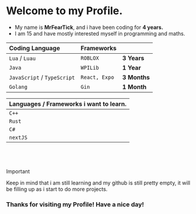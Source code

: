 # Welcome to my Profile.


* My name is **MrFearTick**, and i have been coding for **4 years.**
* I am 15 and have mostly interested myself in programming and maths. 

| Coding Language | Frameworks | |
| :--- | :--- | :--- |
| `Lua` / `Luau` | `ROBLOX` | **3 Years** |
| `Java` | `WPILib` | **1 Year** |
| `JavaScript` / `TypeScript` | `React, Expo` | **3 Months** |
| `Golang` | `Gin` | **1 Month** |

| Languages / Frameworks i want to learn. |
| :--- |
| `C++` |
| `Rust` |
| `C#` |
| `nextJS` |

# 

<br />

> [!IMPORTANT]
> Keep in mind that i am still learning and my github is still pretty empty, it will be filling up as i start to do more projects.


### Thanks for visiting my Profile! Have a nice day!
